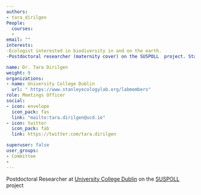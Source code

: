 ```yaml
---
authors:
- tara_dirilgen
People: 
  courses:
  - 
email: ""
interests: 
-Ecologist interested in biodiversity in and on the earth.
-Postdoctoral researcher (maternity cover) on the SUSPOLL  project. Starting an IRC  postdoctoral fellowship in January 2021 working on the project From Roots to Pollinators: How above- and below-ground organisms interact through plants.

name: Dr. Tara Dirilgen
weight: 9
organizations:
- name: University College Dublin
  url: " https://www.stanleyecologylab.org/labmembers"
role: Meetings Officer
social:
- icon: envelope
  icon_pack: fas
  link: "mailto:tara.dirilgen@ucd.ie"
- icon: twitter
  icon_pack: fab
  link: https://twitter.com/tara.dirilgen

superuser: false
user_groups:
- Committee
- 
---
```


Postdoctoral Researcher at [University College Dublin](https://www.stanleyecologylab.org/labmembers) on the [SUSPOLL](https://suspoll.ucd.ie/) project

